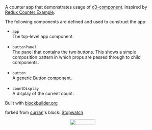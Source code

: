 A counter app that demonstrates usage of [d3-component](https://github.com/curran/d3-component). Inspired by [Redux Counter Example](https://github.com/reactjs/redux/tree/master/examples/counter).

The following components are defined and used to construct the app:

 * `app` <br>The top-level app component. <br><br> 
 * `buttonPanel` <br>The panel that contains the two buttons. This shows a simple composition pattern in which props are passed through to child components. <br><br> 
 * `button` <br> A generic Button component. <br><br> 
 * `countDisplay` <br> A display of the current count.

Built with [blockbuilder.org](http://blockbuilder.org)

forked from <a href='http://bl.ocks.org/curran/'>curran</a>'s block: <a href='http://bl.ocks.org/curran/593ffae30c42789a9af36f08c983867e'>Stopwatch</a>

<!-- Start of SimpleHitCounter Code -->
<div align="center"><img src="http://simplehitcounter.com/hit.php?uid=2238970&f=16777215&b=0" border="0" height="18" width="83"></a><br></div>
<!-- End of SimpleHitCounter Code -->